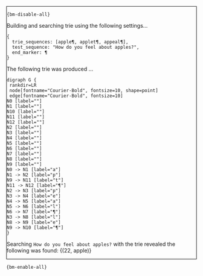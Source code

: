 <div style="border:1px solid black;">

`{bm-disable-all}`

Building and searching trie using the following settings...

```
{
  trie_sequences: [apple¶, applet¶, appeal¶],
  test_sequence: "How do you feel about apples?",
  end_marker: ¶
}

```


The following trie was produced ...

```{dot}
digraph G {
 rankdir=LR
 node[fontname="Courier-Bold", fontsize=10, shape=point]
 edge[fontname="Courier-Bold", fontsize=10]
N0 [label=""]
N1 [label=""]
N10 [label=""]
N11 [label=""]
N12 [label=""]
N2 [label=""]
N3 [label=""]
N4 [label=""]
N5 [label=""]
N6 [label=""]
N7 [label=""]
N8 [label=""]
N9 [label=""]
N0 -> N1 [label="a"]
N1 -> N2 [label="p"]
N9 -> N11 [label="t"]
N11 -> N12 [label="¶"]
N2 -> N3 [label="p"]
N3 -> N4 [label="e"]
N4 -> N5 [label="a"]
N5 -> N6 [label="l"]
N6 -> N7 [label="¶"]
N3 -> N8 [label="l"]
N8 -> N9 [label="e"]
N9 -> N10 [label="¶"]
}
```


Searching `How do you feel about apples?` with the trie revealed the following was found: {(22, apple)}
</div>

`{bm-enable-all}`

